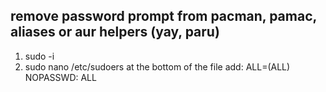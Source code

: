 ## remove password prompt from pacman, pamac, aliases or aur helpers (yay, paru)
1) sudo -i
2) sudo nano /etc/sudoers
at the bottom of the file add:
<your username> ALL=(ALL) NOPASSWD: ALL
